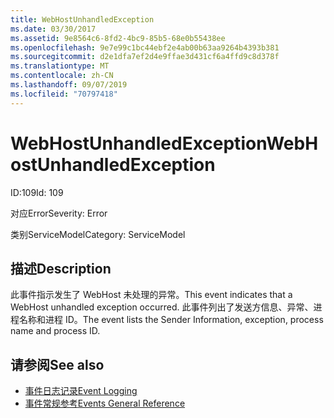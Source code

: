 ```yaml
---
title: WebHostUnhandledException
ms.date: 03/30/2017
ms.assetid: 9e8564c6-8fd2-4bc9-85b5-68e0b55438ee
ms.openlocfilehash: 9e7e99c1bc44ebf2e4ab00b63aa9264b4393b381
ms.sourcegitcommit: d2e1dfa7ef2d4e9ffae3d431cf6a4ffd9c8d378f
ms.translationtype: MT
ms.contentlocale: zh-CN
ms.lasthandoff: 09/07/2019
ms.locfileid: "70797418"
---
```

# <a name="webhostunhandledexception"></a><span data-ttu-id="14448-102">WebHostUnhandledException</span><span class="sxs-lookup"><span data-stu-id="14448-102">WebHostUnhandledException</span></span>
<span data-ttu-id="14448-103">ID:109</span><span class="sxs-lookup"><span data-stu-id="14448-103">Id: 109</span></span>  
  
 <span data-ttu-id="14448-104">对应Error</span><span class="sxs-lookup"><span data-stu-id="14448-104">Severity: Error</span></span>  
  
 <span data-ttu-id="14448-105">类别ServiceModel</span><span class="sxs-lookup"><span data-stu-id="14448-105">Category: ServiceModel</span></span>  
  
## <a name="description"></a><span data-ttu-id="14448-106">描述</span><span class="sxs-lookup"><span data-stu-id="14448-106">Description</span></span>  
 <span data-ttu-id="14448-107">此事件指示发生了 WebHost 未处理的异常。</span><span class="sxs-lookup"><span data-stu-id="14448-107">This event indicates that a WebHost unhandled exception occurred.</span></span> <span data-ttu-id="14448-108">此事件列出了发送方信息、异常、进程名称和进程 ID。</span><span class="sxs-lookup"><span data-stu-id="14448-108">The event lists the Sender Information, exception, process name and process ID.</span></span>  
  
## <a name="see-also"></a><span data-ttu-id="14448-109">请参阅</span><span class="sxs-lookup"><span data-stu-id="14448-109">See also</span></span>

- [<span data-ttu-id="14448-110">事件日志记录</span><span class="sxs-lookup"><span data-stu-id="14448-110">Event Logging</span></span>](index.md)
- [<span data-ttu-id="14448-111">事件常规参考</span><span class="sxs-lookup"><span data-stu-id="14448-111">Events General Reference</span></span>](events-general-reference.md)
